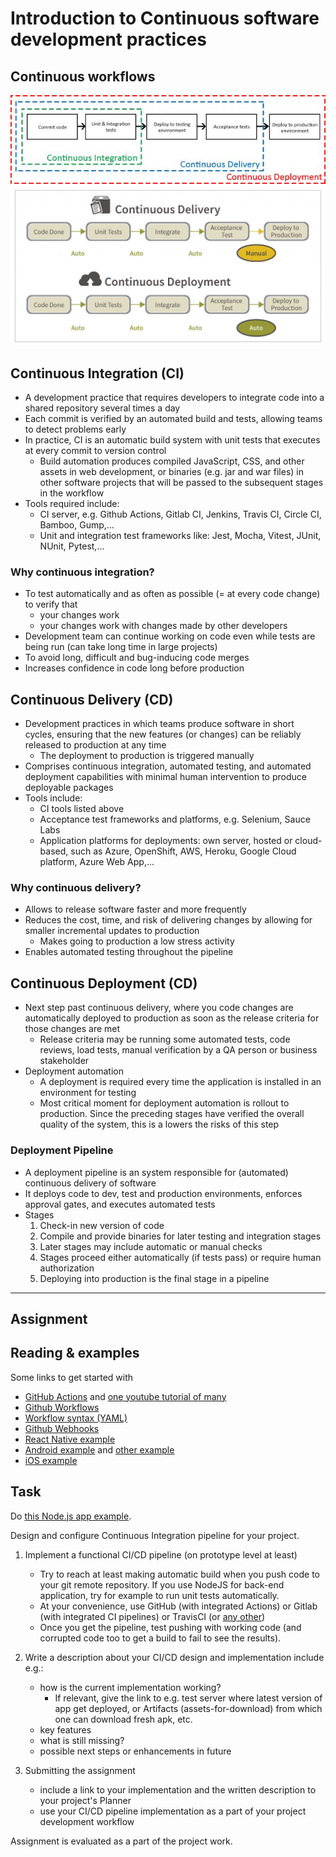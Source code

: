 # Introduction to Continuous software development practices

## Continuous workflows

![Continuous workflows](./cicd-workflows.jpg)
![Ci vs. CD](./ci-vs-cd.jpg)

## Continuous Integration (CI)

- A development practice that requires developers to integrate code into a shared repository several times a day
- Each commit is verified by an automated build and tests, allowing teams to detect problems early
- In practice, CI is an automatic build system with unit tests that executes at every commit to version control
  - Build automation produces compiled JavaScript, CSS, and other assets in web development, or binaries (e.g. jar and war files) in other software projects that will be passed to the subsequent stages in the workflow
- Tools required include:
  - CI server, e.g. Github Actions, Gitlab CI, Jenkins, Travis CI, Circle CI, Bamboo, Gump,...
  - Unit and integration test frameworks like: Jest, Mocha, Vitest, JUnit, NUnit, Pytest,...

### Why continuous integration?

- To test automatically and as often as possible (= at every code change) to verify that
  - your changes work
  - your changes work with changes made by other developers
- Development team can continue working on code even while tests are being run (can take long time in large projects)
- To avoid long, difficult and bug-inducing code merges
- Increases confidence in code long before production

## Continuous Delivery (CD)

- Development practices in which teams produce software in short cycles, ensuring that the new features (or changes) can be reliably released to production at any time
  - The deployment to production is triggered manually
- Comprises continuous integration, automated testing, and automated deployment capabilities with minimal human intervention to produce deployable packages
- Tools include:
  - CI tools listed above
  - Acceptance test frameworks and platforms, e.g. Selenium, Sauce Labs
  - Application platforms for deployments: own server, hosted or cloud-based, such as Azure, OpenShift, AWS, Heroku, Google Cloud platform, Azure Web App,...

### Why continuous delivery?

- Allows to release software faster and more frequently
- Reduces the cost, time, and risk of delivering changes by allowing for smaller incremental updates to production
  - Makes going to production a low stress activity
- Enables automated testing throughout the pipeline

## Continuous Deployment (CD)

- Next step past continuous delivery, where you code changes are automatically deployed to production as soon as the release criteria for those changes are met
  - Release criteria may be running some automated tests, code reviews, load tests, manual verification by a QA person or business stakeholder
- Deployment automation
  - A deployment is required every time the application is installed in an environment for testing
  - Most critical moment for deployment automation is rollout to production. Since the preceding stages have verified the overall quality of the system, this is a lowers the risks of this step

### Deployment Pipeline

- A deployment pipeline is an system responsible for (automated) continuous delivery of software
- It deploys code to dev, test and production environments, enforces approval gates, and executes automated tests
- Stages
  1. Check-in new version of code
  1. Compile and provide binaries for later testing and integration stages
  1. Later stages may include automatic or manual checks
  1. Stages proceed either automatically (if tests pass) or require human authorization
  1. Deploying into production is the final stage in a pipeline

---

## Assignment

## Reading & examples

Some links to get started with

- [GitHub Actions](https://docs.github.com/en/actions/learn-github-actions/understanding-github-actions) and [one youtube tutorial of many](https://www.youtube.com/watch?v=R8_veQiYBjI)
- [Github Workflows](https://docs.github.com/en/actions/using-workflows/about-workflows)
- [Workflow syntax (YAML)](https://docs.github.com/en/actions/using-workflows/workflow-syntax-for-github-actions)
- [Github Webhooks](https://docs.github.com/en/webhooks)
- [React Native example](https://blog.logrocket.com/react-native-ci-cd-using-github-actions/)
- [Android example](https://www.runway.team/blog/how-to-set-up-a-ci-cd-pipeline-android-app-using-bitrise) and [other example](https://www.runway.team/blog/ci-cd-pipeline-android-app-fastlane-github-actions)
- [iOS example](https://www.runway.team/blog/how-to-set-up-a-ci-cd-pipeline-for-your-ios-app-fastlane-github-actions)

## Task

Do [this Node.js app example](https://github.com/mattpe/node-ci-intro).

Design and configure Continuous Integration pipeline for your project.

1. Implement a functional CI/CD pipeline (on prototype level at least)

    - Try to reach at least making automatic build when you push code to your git remote repository. If you use NodeJS for back-end application, try for example to run unit tests automatically.
    - At your convenience, use GitHub (with integrated Actions) or Gitlab (with integrated CI pipelines) or TravisCI (or [any other](https://github.com/marketplace/category/continuous-integration))
    - Once you get the pipeline, test pushing with working code (and corrupted code too to get a build to fail to see the results).

2. Write a description about your CI/CD design and implementation include e.g.:

    - how is the current implementation working?
      - If relevant, give the link to e.g. test server where latest version of app get deployed, or Artifacts (assets-for-download) from which one can download fresh apk, etc.
    - key features
    - what is still missing?
    - possible next steps or enhancements in future

3. Submitting the assignment

    - include a link to your implementation and the written description to your project's Planner
    - use your CI/CD pipeline implementation as a part of your project development workflow

Assignment is evaluated as a part of the project work.

